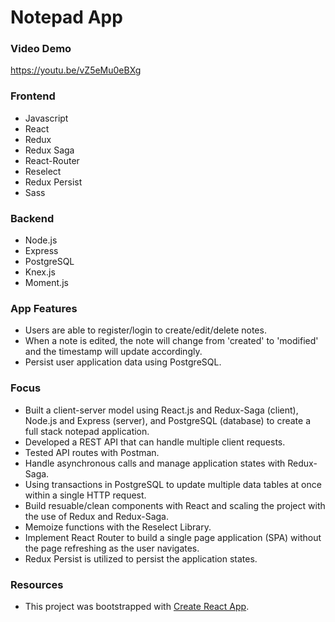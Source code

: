 
# Notepad App

### Video Demo
https://youtu.be/vZ5eMu0eBXg

### Frontend 
* Javascript
* React
* Redux
* Redux Saga
* React-Router
* Reselect 
* Redux Persist
* Sass

### Backend
* Node.js
* Express
* PostgreSQL
* Knex.js
* Moment.js

### App Features
* Users are able to register/login to create/edit/delete notes. 
* When a note is edited, the note will change from 'created' to 'modified' and the timestamp will update accordingly.
* Persist user application data using PostgreSQL.

### Focus
* Built a client-server model using React.js and Redux-Saga (client), Node.js and Express (server), and PostgreSQL (database) to create a full stack notepad application.
* Developed a REST API that can handle multiple client requests.
* Tested API routes with Postman.
* Handle asynchronous calls and manage application states with Redux-Saga.
* Using transactions in PostgreSQL to update multiple data tables at once within a single HTTP request.
* Build resuable/clean components with React and scaling the project with the use of Redux and Redux-Saga.
* Memoize functions with the Reselect Library.
* Implement React Router to build a single page application (SPA) without the page refreshing as the user navigates.
* Redux Persist is utilized to persist the application states.

### Resources
* This project was bootstrapped with [Create React App](https://github.com/facebook/create-react-app).